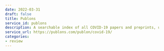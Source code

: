 ```yaml
---
date: 2022-03-31
draft: false
title: Publons
service_id: publons
description: A searchable index of all COVID-19 papers and preprints, updated daily.
service_url: https://publons.com/publon/covid-19/
categories:
- review
---
```



